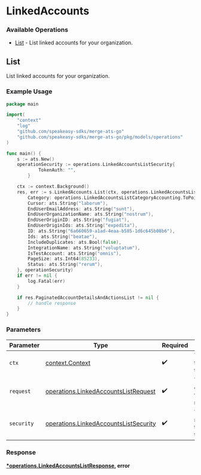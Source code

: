# LinkedAccounts

### Available Operations

* [List](#list) - List linked accounts for your organization.

## List

List linked accounts for your organization.

### Example Usage

```go
package main

import(
	"context"
	"log"
	"github.com/speakeasy-sdks/merge-ats-go"
	"github.com/speakeasy-sdks/merge-ats-go/pkg/models/operations"
)

func main() {
    s := ats.New()
    operationSecurity := operations.LinkedAccountsListSecurity{
            TokenAuth: "",
        }

    ctx := context.Background()
    res, err := s.LinkedAccounts.List(ctx, operations.LinkedAccountsListRequest{
        Category: operations.LinkedAccountsListCategoryAccounting.ToPointer(),
        Cursor: ats.String("laborum"),
        EndUserEmailAddress: ats.String("sunt"),
        EndUserOrganizationName: ats.String("nostrum"),
        EndUserOriginID: ats.String("fugiat"),
        EndUserOriginIds: ats.String("expedita"),
        ID: ats.String("6a660659-a1ad-4eaa-b585-1d6c645b08b6"),
        Ids: ats.String("beatae"),
        IncludeDuplicates: ats.Bool(false),
        IntegrationName: ats.String("voluptatum"),
        IsTestAccount: ats.String("omnis"),
        PageSize: ats.Int64(85233),
        Status: ats.String("rerum"),
    }, operationSecurity)
    if err != nil {
        log.Fatal(err)
    }

    if res.PaginatedAccountDetailsAndActionsList != nil {
        // handle response
    }
}
```

### Parameters

| Parameter                                                                                      | Type                                                                                           | Required                                                                                       | Description                                                                                    |
| ---------------------------------------------------------------------------------------------- | ---------------------------------------------------------------------------------------------- | ---------------------------------------------------------------------------------------------- | ---------------------------------------------------------------------------------------------- |
| `ctx`                                                                                          | [context.Context](https://pkg.go.dev/context#Context)                                          | :heavy_check_mark:                                                                             | The context to use for the request.                                                            |
| `request`                                                                                      | [operations.LinkedAccountsListRequest](../../models/operations/linkedaccountslistrequest.md)   | :heavy_check_mark:                                                                             | The request object to use for the request.                                                     |
| `security`                                                                                     | [operations.LinkedAccountsListSecurity](../../models/operations/linkedaccountslistsecurity.md) | :heavy_check_mark:                                                                             | The security requirements to use for the request.                                              |


### Response

**[*operations.LinkedAccountsListResponse](../../models/operations/linkedaccountslistresponse.md), error**

